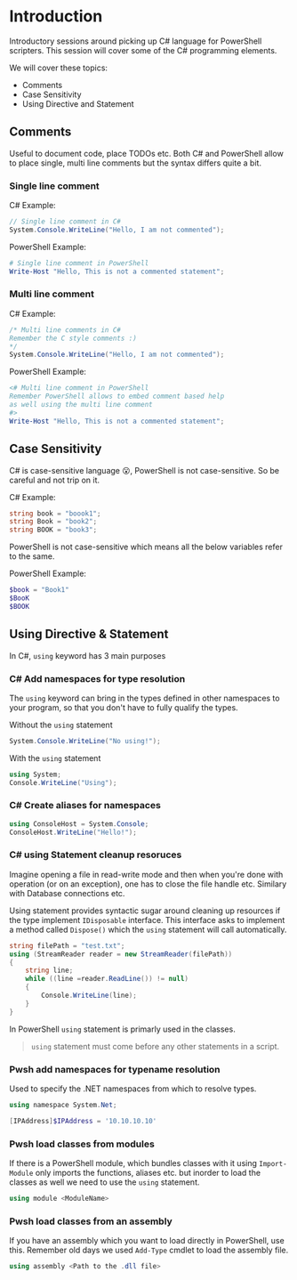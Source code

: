 # Introduction

Introductory sessions around picking up C# language for PowerShell scripters. This session will cover some of the C# programming elements.

We will cover these topics:

* Comments
* Case Sensitivity
* Using Directive and Statement

## Comments

Useful to document code, place TODOs etc. Both C# and PowerShell allow to place single, multi line comments but the syntax differs quite a bit.

### Single line comment

C# Example:

```csharp
// Single line comment in C#
System.Console.WriteLine("Hello, I am not commented");
```

PowerShell Example:

```powershell
# Single line comment in PowerShell
Write-Host "Hello, This is not a commented statement";
```

### Multi line comment

C# Example:

```csharp
/* Multi line comments in C#
Remember the C style comments :)
*/
System.Console.WriteLine("Hello, I am not commented");
```

PowerShell Example:

```powershell
<# Multi line comment in PowerShell
Remember PowerShell allows to embed comment based help
as well using the multi line comment
#>
Write-Host "Hello, This is not a commented statement";
```

## Case Sensitivity

C# is case-sensitive language 😮, PowerShell is not case-sensitive.
So be careful and not trip on it.

C# Example:

```csharp
string book = "boook1";
string Book = "book2";
string BOOK = "book3";
```

PowerShell is not case-sensitive which means all the below variables refer to the same.

PowerShell Example:

```powershell
$book = "Book1"
$BooK
$BOOK
```

## Using Directive & Statement

In C#, `using` keyword has 3 main purposes

### C# Add namespaces for type resolution

The `using` keyword can bring in the types defined in other namespaces to your program, so that you don't have to fully qualify the types.

Without the `using` statement

```csharp
System.Console.WriteLine("No using!");
```

With the `using` statement

```csharp
using System;
Console.WriteLine("Using");
```

### C# Create aliases for namespaces

```csharp
using ConsoleHost = System.Console;
ConsoleHost.WriteLine("Hello!");
```

### C# using Statement cleanup resoruces

Imagine opening a file in read-write mode and then when you're done with operation (or on an exception), one has to close the file handle etc. Similary with Database connections etc.

Using statement provides syntactic sugar around cleaning up resources if the type implement `IDisposable` interface. This interface asks to implement a method called `Dispose()` which the `using` statement will call automatically.

```csharp
string filePath = "test.txt";
using (StreamReader reader = new StreamReader(filePath))
{
    string line;
    while ((line =reader.ReadLine()) != null)
    {
        Console.WriteLine(line);
    }
}
```

In PowerShell `using` statement is primarly used in the classes.

> `using` statement must come before any other statements in a script.

### Pwsh add namespaces for typename resolution

Used to specify the .NET namespaces from which to resolve types.

```powershell
using namespace System.Net;

[IPAddress]$IPAddress = '10.10.10.10'
```

### Pwsh load classes from modules

If there is a PowerShell module, which bundles classes with it using `Import-Module` only imports the functions, aliases etc. but inorder to load the classes as well we need to use the `using` statement.

```powershell
using module <ModuleName>
```

### Pwsh load classes from an assembly

If you have an assembly which you want to load directly in PowerShell, use this. Remember old days we used `Add-Type` cmdlet to load the assembly file.

```powershell
using assembly <Path to the .dll file>
```
